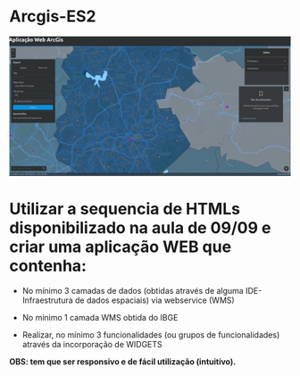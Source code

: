 # Arcgis-ES2

![screenshot](images/website.jpg)

# Utilizar a sequencia de HTMLs disponibilizado na aula de 09/09 e criar uma aplicação WEB que contenha:

- No mínimo 3 camadas de dados (obtidas através de alguma IDE- Infraestrutura de dados espaciais) via webservice (WMS)

- No mínimo 1 camada WMS obtida do IBGE 

- Realizar, no mínimo 3 funcionalidades (ou grupos de funcionalidades) através da incorporação de WIDGETS

**OBS: tem que ser responsivo e de fácil utilização (intuitivo).**


